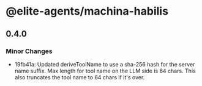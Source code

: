 # @elite-agents/machina-habilis

## 0.4.0

### Minor Changes

- 19fb41a: Updated deriveToolName to use a sha-256 hash for the server name suffix. Max length for tool name on the LLM side is 64 chars. This also truncates the tool name to 64 chars if it's over.
